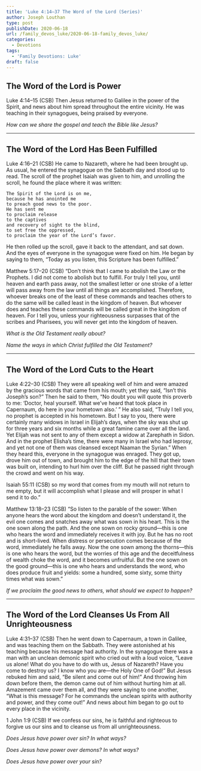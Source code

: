 ```yaml
---
title: 'Luke 4:14–37 The Word of the Lord (Series)'
author: Joseph Louthan
type: post
publishDate: 2020-06-18
url: /family_devos_luke/2020-06-18-family_devos_luke/
categories:
  - Devotions
tags:
  - 'Family Devotions: Luke'
draft: false
---
```

## The Word of the Lord is Power

Luke 4:14–15 (CSB) Then Jesus returned to Galilee in the power of the Spirit, and news about him spread throughout the entire vicinity.  He was teaching in their synagogues, being praised by everyone. 

*How can we share the gospel and teach the Bible like Jesus?*

------

## The Word of the Lord Has Been Fulfilled

Luke 4:16–21 (CSB) He came to Nazareth, where he had been brought up. As usual, he entered the synagogue on the Sabbath day and stood up to read.  The scroll of the prophet Isaiah was given to him, and unrolling the scroll, he found the place where it was written:

    The Spirit of the Lord is on me,
    because he has anointed me
    to preach good news to the poor.
    He has sent me
    to proclaim release
    to the captives
    and recovery of sight to the blind,
    to set free the oppressed,
    to proclaim the year of the Lord’s favor.

He then rolled up the scroll, gave it back to the attendant, and sat down. And the eyes of everyone in the synagogue were fixed on him.  He began by saying to them, “Today as you listen, this Scripture has been fulfilled.”

Matthew 5:17–20 (CSB) “Don’t think that I came to abolish the Law or the Prophets. I did not come to abolish but to fulfill.  For truly I tell you, until heaven and earth pass away, not the smallest letter or one stroke of a letter will pass away from the law until all things are accomplished.  Therefore, whoever breaks one of the least of these commands and teaches others to do the same will be called least in the kingdom of heaven. But whoever does and teaches these commands will be called great in the kingdom of heaven.  For I tell you, unless your righteousness surpasses that of the scribes and Pharisees, you will never get into the kingdom of heaven.

*What is the Old Testament really about?*

*Name the ways in which Christ fulfilled the Old Testament?*

------

## The Word of the Lord Cuts to the Heart

Luke 4:22–30 (CSB) They were all speaking well of him and were amazed by the gracious words that came from his mouth; yet they said, “Isn’t this Joseph’s son?”  Then he said to them, “No doubt you will quote this proverb to me: ‘Doctor, heal yourself. What we’ve heard that took place in Capernaum, do here in your hometown also.’ ”  He also said, “Truly I tell you, no prophet is accepted in his hometown.  But I say to you, there were certainly many widows in Israel in Elijah’s days, when the sky was shut up for three years and six months while a great famine came over all the land.  Yet Elijah was not sent to any of them except a widow at Zarephath in Sidon.  And in the prophet Elisha’s time, there were many in Israel who had leprosy, and yet not one of them was cleansed except Naaman the Syrian.”  When they heard this, everyone in the synagogue was enraged.  They got up, drove him out of town, and brought him to the edge of the hill that their town was built on, intending to hurl him over the cliff.  But he passed right through the crowd and went on his way.

Isaiah 55:11 (CSB) so my word that comes from my mouth will not return to me empty, but it will accomplish what I please and will prosper in what I send it to do.”

Matthew 13:18–23 (CSB) “So listen to the parable of the sower:  When anyone hears the word about the kingdom and doesn’t understand it, the evil one comes and snatches away what was sown in his heart. This is the one sown along the path.  And the one sown on rocky ground—this is one who hears the word and immediately receives it with joy.  But he has no root and is short-lived. When distress or persecution comes because of the word, immediately he falls away.  Now the one sown among the thorns—this is one who hears the word, but the worries of this age and the deceitfulness of wealth choke the word, and it becomes unfruitful.  But the one sown on the good ground—this is one who hears and understands the word, who does produce fruit and yields: some a hundred, some sixty, some thirty times what was sown.”

*If we proclaim the good news to others, what should we expect to happen?*

------

## The Word of the Lord Cleanses Us From All Unrighteousness

Luke 4:31–37 (CSB) Then he went down to Capernaum, a town in Galilee, and was teaching them on the Sabbath.  They were astonished at his teaching because his message had authority.  In the synagogue there was a man with an unclean demonic spirit who cried out with a loud voice,  “Leave us alone! What do you have to do with us, Jesus of Nazareth? Have you come to destroy us? I know who you are—the Holy One of God!”  But Jesus rebuked him and said, “Be silent and come out of him!” And throwing him down before them, the demon came out of him without hurting him at all.  Amazement came over them all, and they were saying to one another, “What is this message? For he commands the unclean spirits with authority and power, and they come out!”  And news about him began to go out to every place in the vicinity.

1 John 1:9 (CSB) If we confess our sins, he is faithful and righteous to forgive us our sins and to cleanse us from all unrighteousness.

*Does Jesus have power over sin? In what ways?*

*Does Jesus have power over demons? In what ways?*

*Does Jesus have power over your sin?*
